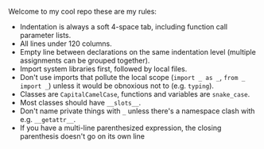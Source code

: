 Welcome to my cool repo these are my rules:
- Indentation is always a soft 4-space tab, including function call parameter lists.
- All lines under 120 columns.
- Empty line between declarations on the same indentation level (multiple
  assignments can be grouped together).
- Import system libraries first, followed by local files.
- Don't use imports that pollute the local scope (`import _ as _`, `from _ import _`) unless it would be obnoxious not
  to (e.g. `typing`).
- Classes are `CapitalCamelCase`, functions and variables are `snake_case`.
- Most classes should have `__slots__`.
- Don't name private things with `_` unless there's a namespace clash with e.g. `__getattr__`.
- If you have a multi-line parenthesized expression, the closing parenthesis doesn't go on its own line
